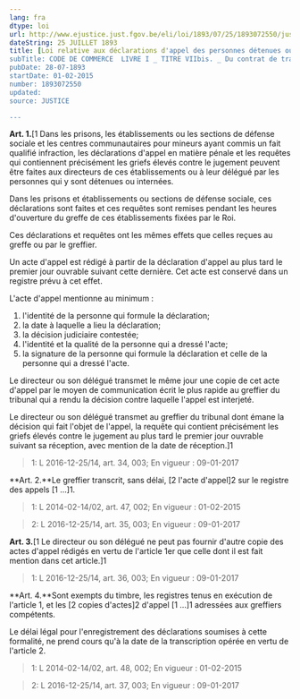 ```yaml
---
lang: fra
dtype: loi
url: http://www.ejustice.just.fgov.be/eli/loi/1893/07/25/1893072550/justel
dateString: 25 JUILLET 1893
title: [Loi relative aux déclarations d'appel des personnes détenues ou internées]  <L 2014-02-14/02, art
subTitle: CODE DE COMMERCE  LIVRE I _ TITRE VIIbis. _ Du contrat de transport.
pubDate: 28-07-1893
startDate: 01-02-2015
number: 1893072550
updated: 
source: JUSTICE

---
```

**Art. 1.**[1     Dans les prisons, les établissements ou les sections de défense sociale et les centres communautaires pour mineurs ayant commis un fait qualifié infraction, les déclarations d'appel en matière pénale et les requêtes qui contiennent précisément les griefs élevés contre le jugement peuvent être faites aux directeurs de ces établissements ou à leur délégué par les personnes qui y sont détenues ou internées.

Dans les prisons et établissements ou sections de défense sociale, ces déclarations sont faites et ces requêtes sont remises pendant les heures d'ouverture du greffe de ces établissements fixées par le Roi.

Ces déclarations et requêtes ont les mêmes effets que celles reçues au greffe ou par le greffier.

Un acte d'appel est rédigé à partir de la déclaration d'appel au plus tard le premier jour ouvrable suivant cette dernière. Cet acte est conservé dans un registre prévu à cet effet.

L'acte d'appel mentionne au minimum :
 1. l'identité de la personne qui formule la déclaration;
 2. la date à laquelle a lieu la déclaration;
 3. la décision judiciaire contestée;
 4. l'identité et la qualité de la personne qui a dressé l'acte;
 5. la signature de la personne qui formule la déclaration et celle de la personne qui a dressé l'acte.

Le directeur ou son délégué transmet le même jour une copie de cet acte d'appel par le moyen de communication écrit le plus rapide au greffier du tribunal qui a rendu la décision contre laquelle l'appel est interjeté.

Le directeur ou son délégué transmet au greffier du tribunal dont émane la décision qui fait l'objet de l'appel, la requête qui contient précisément les griefs élevés contre le jugement au plus tard le premier jour ouvrable suivant sa réception, avec mention de la date de réception.]1

> 1: L 2016-12-25/14, art. 34, 003; En vigueur : 09-01-2017



**Art. 2.**Le greffier transcrit, sans délai, [2 l'acte d'appel]2 sur le registre des appels [1 ...]1.

> 1: L 2014-02-14/02, art. 47, 002; En vigueur : 01-02-2015


> 2: L 2016-12-25/14, art. 35, 003; En vigueur : 09-01-2017



**Art. 3.**[1     Le directeur ou son délégué ne peut pas fournir d'autre copie des actes d'appel rédigés en vertu de l'article 1er que celle dont il est fait mention dans cet article.]1

> 1: L 2016-12-25/14, art. 36, 003; En vigueur : 09-01-2017



**Art. 4.**Sont exempts du timbre, les registres tenus en exécution de l'article 1, et les [2 copies d'actes]2 d'appel [1 ...]1 adressées aux greffiers compétents.

Le délai légal pour l'enregistrement des déclarations soumises à cette formalité, ne prend cours qu'à la date de la transcription opérée en vertu de l'article 2.

> 1: L 2014-02-14/02, art. 48, 002; En vigueur : 01-02-2015


> 2: L 2016-12-25/14, art. 37, 003; En vigueur : 09-01-2017

